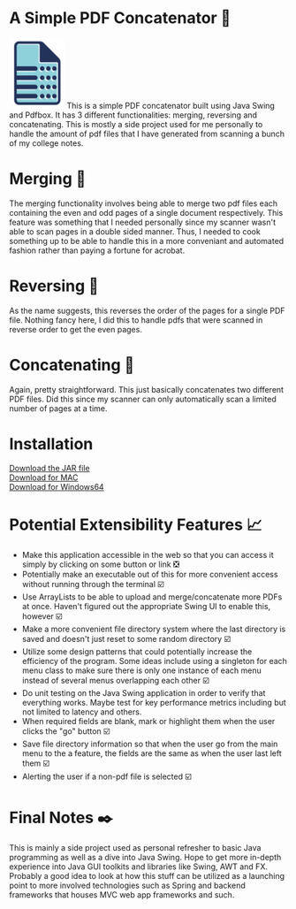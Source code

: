 # A Simple PDF Concatenator :page_facing_up:
<img src="https://github.com/JoeyHammoth/simple-pdf-concatenator/blob/main/installations/resources/logo.png" alt="drawing" width="100">
This is a simple PDF concatenator built using Java Swing and Pdfbox. It has 3 different functionalities: merging, reversing and concatenating. This is mostly a side project used for me personally to handle the amount of pdf files that I have generated from scanning a bunch of my college notes. 

# Merging :bookmark_tabs:
The merging functionality involves being able to merge two pdf files each containing the even and odd pages of a single document respectively. This feature was something that I needed personally since my scanner wasn't able to scan pages in a double sided manner. Thus, I needed to cook something up to be able to handle this in a more conveniant and automated fashion rather than paying a fortune for acrobat. 

# Reversing :page_with_curl:
As the name suggests, this reverses the order of the pages for a single PDF file. Nothing fancy here, I did this to handle pdfs that were scanned in reverse order to get the even pages. 

# Concatenating :file_folder:
Again, pretty straightforward. This just basically concatenates two different PDF files. Did this since my scanner can only automatically scan a limited number of pages at a time. 

# Installation #
[Download the JAR file](https://github.com/JoeyHammoth/simple-pdf-concatenator/blob/main/installations/simple-pdf-concatenator.jar) \
[Download for MAC](https://github.com/JoeyHammoth/simple-pdf-concatenator/blob/main/installations/simple-pdf-concatenator.dmg) \
[Download for Windows64](https://github.com/JoeyHammoth/simple-pdf-concatenator/blob/main/installations/simple-pdf-concatenator.zip)


# Potential Extensibility Features :chart_with_upwards_trend:
- Make this application accessible in the web so that you can access it simply by clicking on some button or link ❎
- Potentially make an executable out of this for more convenient access without running through the terminal ☑️
- Use ArrayLists to be able to upload and merge/concatenate more PDFs at once. Haven't figured out the appropriate Swing UI to enable this, however ☑️
- Make a more convenient file directory system where the last directory is saved and doesn't just reset to some random directory ☑️
- Utilize some design patterns that could potentially increase the efficiency of the program. Some ideas include using a singleton for each menu class to make sure there is only one instance of each menu instead of several menus overlapping each other ☑️
- Do unit testing on the Java Swing application in order to verify that everything works. Maybe test for key performance metrics including but not limited to latency and others.
- When required fields are blank, mark or highlight them when the user clicks the "go" button ☑️
- Save file directory information so that when the user go from the main menu to the a feature, the fields are the same as when the user last left them ☑️
- Alerting the user if a non-pdf file is selected ☑️

# Final Notes :black_nib:
This is mainly a side project used as personal refresher to basic Java programming as well as a dive into Java Swing. Hope to get more in-depth experience into Java GUI toolkits and libraries like Swing, AWT and FX. Probably a good idea to look at how this stuff can be utilized as a launching point to more involved technologies such as Spring and backend frameworks that houses MVC web app frameworks and such. 
